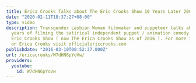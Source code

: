 ```yaml
---
title: Erica Crooks Talks about The Eric Crooks Show 10 Years Later 2006 - 2016
date: "2020-02-11T18:37:27+08:00"
type: video
description: Transgender Lesbian Woman filmmaker and puppeteer talks about the 10
  years of filming the satirical independent puppet / animation comedy show " The
  Eric Crooks Show ( now The Erica Crooks Show as of 2016 ). For more information
  on Erica Crooks visit officialericcrooks.com
publishdate: "2016-03-10T00:52:37.000Z"
url: /ericacrooks/W7dHN6pYoVw/
providers:
  youtube:
    id: W7dHN6pYoVw
---
```

